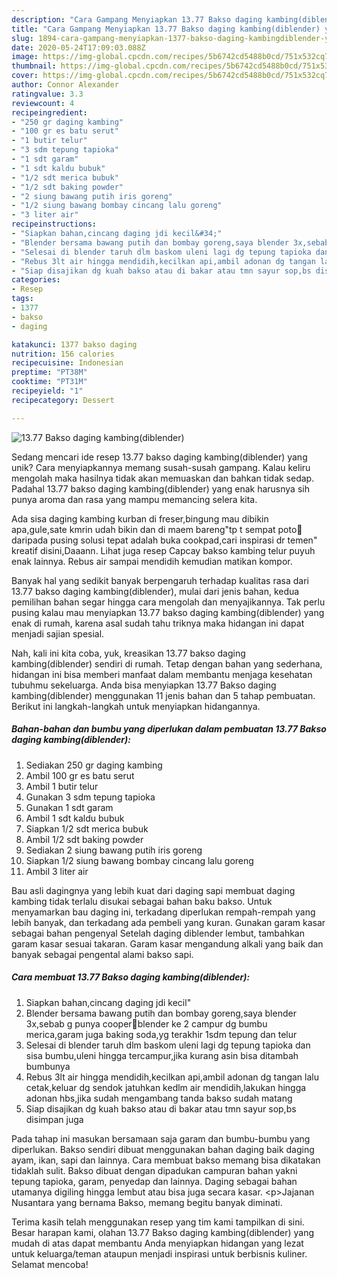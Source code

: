 ```yaml
---
description: "Cara Gampang Menyiapkan 13.77 Bakso daging kambing(diblender) yang Enak Banget"
title: "Cara Gampang Menyiapkan 13.77 Bakso daging kambing(diblender) yang Enak Banget"
slug: 1894-cara-gampang-menyiapkan-1377-bakso-daging-kambingdiblender-yang-enak-banget
date: 2020-05-24T17:09:03.088Z
image: https://img-global.cpcdn.com/recipes/5b6742cd5488b0cd/751x532cq70/1377-bakso-daging-kambingdiblender-foto-resep-utama.jpg
thumbnail: https://img-global.cpcdn.com/recipes/5b6742cd5488b0cd/751x532cq70/1377-bakso-daging-kambingdiblender-foto-resep-utama.jpg
cover: https://img-global.cpcdn.com/recipes/5b6742cd5488b0cd/751x532cq70/1377-bakso-daging-kambingdiblender-foto-resep-utama.jpg
author: Connor Alexander
ratingvalue: 3.3
reviewcount: 4
recipeingredient:
- "250 gr daging kambing"
- "100 gr es batu serut"
- "1 butir telur"
- "3 sdm tepung tapioka"
- "1 sdt garam"
- "1 sdt kaldu bubuk"
- "1/2 sdt merica bubuk"
- "1/2 sdt baking powder"
- "2 siung bawang putih iris goreng"
- "1/2 siung bawang bombay cincang lalu goreng"
- "3 liter air"
recipeinstructions:
- "Siapkan bahan,cincang daging jdi kecil&#34;"
- "Blender bersama bawang putih dan bombay goreng,saya blender 3x,sebab g punya cooper🤭blender ke 2 campur dg bumbu merica,garam juga baking soda,yg terakhir 1sdm tepung dan telur"
- "Selesai di blender taruh dlm baskom uleni lagi dg tepung tapioka dan sisa bumbu,uleni hingga tercampur,jika kurang asin bisa ditambah bumbunya"
- "Rebus 3lt air hingga mendidih,kecilkan api,ambil adonan dg tangan lalu cetak,keluar dg sendok jatuhkan kedlm air mendidih,lakukan hingga adonan hbs,jika sudah mengambang tanda bakso sudah matang"
- "Siap disajikan dg kuah bakso atau di bakar atau tmn sayur sop,bs disimpan juga"
categories:
- Resep
tags:
- 1377
- bakso
- daging

katakunci: 1377 bakso daging 
nutrition: 156 calories
recipecuisine: Indonesian
preptime: "PT38M"
cooktime: "PT31M"
recipeyield: "1"
recipecategory: Dessert

---
```



![13.77 Bakso daging kambing(diblender)](https://img-global.cpcdn.com/recipes/5b6742cd5488b0cd/751x532cq70/1377-bakso-daging-kambingdiblender-foto-resep-utama.jpg)

Sedang mencari ide resep 13.77 bakso daging kambing(diblender) yang unik? Cara menyiapkannya memang susah-susah gampang. Kalau keliru mengolah maka hasilnya tidak akan memuaskan dan bahkan tidak sedap. Padahal 13.77 bakso daging kambing(diblender) yang enak harusnya sih punya aroma dan rasa yang mampu memancing selera kita.

Ada sisa daging kambing kurban di freser,bingung mau dibikin apa,gule,sate kmrin udah bikin dan di maem bareng&#34;tp t sempat poto🤔daripada pusing solusi tepat adalah buka cookpad,cari inspirasi dr temen&#34; kreatif disini,Daaann. Lihat juga resep Capcay bakso kambing telur puyuh enak lainnya. Rebus air sampai mendidih kemudian matikan kompor.

Banyak hal yang sedikit banyak berpengaruh terhadap kualitas rasa dari 13.77 bakso daging kambing(diblender), mulai dari jenis bahan, kedua pemilihan bahan segar hingga cara mengolah dan menyajikannya. Tak perlu pusing kalau mau menyiapkan 13.77 bakso daging kambing(diblender) yang enak di rumah, karena asal sudah tahu triknya maka hidangan ini dapat menjadi sajian spesial.


Nah, kali ini kita coba, yuk, kreasikan 13.77 bakso daging kambing(diblender) sendiri di rumah. Tetap dengan bahan yang sederhana, hidangan ini bisa memberi manfaat dalam membantu menjaga kesehatan tubuhmu sekeluarga. Anda bisa menyiapkan 13.77 Bakso daging kambing(diblender) menggunakan 11 jenis bahan dan 5 tahap pembuatan. Berikut ini langkah-langkah untuk menyiapkan hidangannya.

<!--inarticleads1-->

##### Bahan-bahan dan bumbu yang diperlukan dalam pembuatan 13.77 Bakso daging kambing(diblender):

1. Sediakan 250 gr daging kambing
1. Ambil 100 gr es batu serut
1. Ambil 1 butir telur
1. Gunakan 3 sdm tepung tapioka
1. Gunakan 1 sdt garam
1. Ambil 1 sdt kaldu bubuk
1. Siapkan 1/2 sdt merica bubuk
1. Ambil 1/2 sdt baking powder
1. Sediakan 2 siung bawang putih iris goreng
1. Siapkan 1/2 siung bawang bombay cincang lalu goreng
1. Ambil 3 liter air


Bau asli dagingnya yang lebih kuat dari daging sapi membuat daging kambing tidak terlalu disukai sebagai bahan baku bakso. Untuk menyamarkan bau daging ini, terkadang diperlukan rempah-rempah yang lebih banyak, dan terkadang ada pembeli yang kuran. Gunakan garam kasar sebagai bahan pengenyal Setelah daging diblender lembut, tambahkan garam kasar sesuai takaran. Garam kasar mengandung alkali yang baik dan banyak sebagai pengental alami bakso sapi. 

<!--inarticleads2-->

##### Cara membuat 13.77 Bakso daging kambing(diblender):

1. Siapkan bahan,cincang daging jdi kecil&#34;
1. Blender bersama bawang putih dan bombay goreng,saya blender 3x,sebab g punya cooper🤭blender ke 2 campur dg bumbu merica,garam juga baking soda,yg terakhir 1sdm tepung dan telur
1. Selesai di blender taruh dlm baskom uleni lagi dg tepung tapioka dan sisa bumbu,uleni hingga tercampur,jika kurang asin bisa ditambah bumbunya
1. Rebus 3lt air hingga mendidih,kecilkan api,ambil adonan dg tangan lalu cetak,keluar dg sendok jatuhkan kedlm air mendidih,lakukan hingga adonan hbs,jika sudah mengambang tanda bakso sudah matang
1. Siap disajikan dg kuah bakso atau di bakar atau tmn sayur sop,bs disimpan juga


Pada tahap ini masukan bersamaan saja garam dan bumbu-bumbu yang diperlukan. Bakso sendiri dibuat menggunakan bahan daging baik daging ayam, ikan, sapi dan lainnya. Cara membuat bakso memang bisa dikatakan tidaklah sulit. Bakso dibuat dengan dipadukan campuran bahan yakni tepung tapioka, garam, penyedap dan lainnya. Daging sebagai bahan utamanya digiling hingga lembut atau bisa juga secara kasar. &lt;p&gt;Jajanan Nusantara yang bernama Bakso, memang begitu banyak diminati. 

Terima kasih telah menggunakan resep yang tim kami tampilkan di sini. Besar harapan kami, olahan 13.77 Bakso daging kambing(diblender) yang mudah di atas dapat membantu Anda menyiapkan hidangan yang lezat untuk keluarga/teman ataupun menjadi inspirasi untuk berbisnis kuliner. Selamat mencoba!
